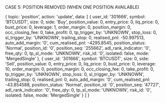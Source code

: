 CASE 5: POSITION REMOVED (WHEN ONE POSITION AVAILABLE)

{
  topic: 'position',
  action: 'update',
  data: [
    {
      user_id: '301666',
      symbol: 'BTCUSDT',
      size: 0,
      side: 'Buy',
      position_value: 0,
      entry_price: 0,
      liq_price: 0,
      bust_price: 0,
      leverage: 1,
      order_margin: 0,
      position_margin: 0,
      occ_closing_fee: 0,
      take_profit: 0,
      tp_trigger_by: 'UNKNOWN',
      stop_loss: 0,
      sl_trigger_by: 'UNKNOWN',
      trailing_stop: 0,
      realised_pnl: -50.997513,
      auto_add_margin: '0',
      cum_realised_pnl: -4295.8545,
      position_status: 'Normal',
      position_id: '0',
      position_seq: '255662',
      adl_rank_indicator: '0',
      free_qty: 0,
      tp_sl_mode: 'UNKNOWN',
      risk_id: '0',
      isolated: false,
      mode: 'MergedSingle'
    },
    {
      user_id: '301666',
      symbol: 'BTCUSDT',
      size: 0,
      side: 'Sell',
      position_value: 0,
      entry_price: 0,
      liq_price: 0,
      bust_price: 0,
      leverage: 10,
      order_margin: 0,
      position_margin: 0,
      occ_closing_fee: 0,
      take_profit: 0,
      tp_trigger_by: 'UNKNOWN',
      stop_loss: 0,
      sl_trigger_by: 'UNKNOWN',
      trailing_stop: 0,
      realised_pnl: 0,
      auto_add_margin: '0',
      cum_realised_pnl: -43.854588,
      position_status: 'Normal',
      position_id: '0',
      position_seq: '47727',
      adl_rank_indicator: '0',
      free_qty: 0,
      tp_sl_mode: 'UNKNOWN',
      risk_id: '0',
      isolated: false,
      mode: 'MergedSingle'
    }
  ]
}